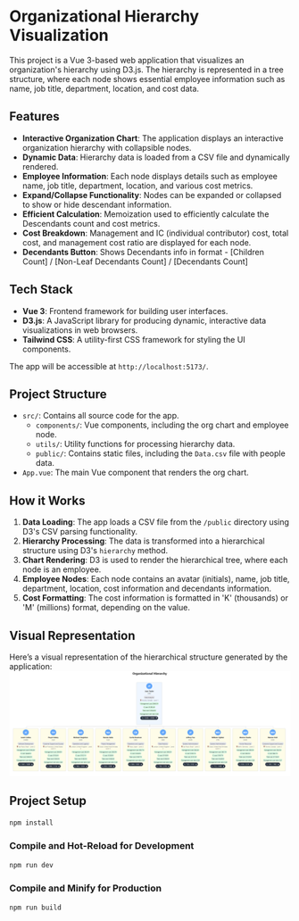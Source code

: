 # Organizational Hierarchy Visualization

This project is a Vue 3-based web application that visualizes an organization's hierarchy using D3.js. The hierarchy is represented in a tree structure, where each node shows essential employee information such as name, job title, department, location, and cost data.

## Features

- **Interactive Organization Chart**: The application displays an interactive organization hierarchy with collapsible nodes.
- **Dynamic Data**: Hierarchy data is loaded from a CSV file and dynamically rendered.
- **Employee Information**: Each node displays details such as employee name, job title, department, location, and various cost metrics.
- **Expand/Collapse Functionality**: Nodes can be expanded or collapsed to show or hide descendant information.
- **Efficient Calculation**: Memoization used to efficiently calculate the Descendants count and cost metrics.
- **Cost Breakdown**: Management and IC (individual contributor) cost, total cost, and management cost ratio are displayed for each node.
- **Decendants Button**: Shows Decendants info in format - [Children Count] / [Non-Leaf Decendants Count] / [Decendants Count]

## Tech Stack

- **Vue 3**: Frontend framework for building user interfaces.
- **D3.js**: A JavaScript library for producing dynamic, interactive data visualizations in web browsers.
- **Tailwind CSS**: A utility-first CSS framework for styling the UI components.

The app will be accessible at `http://localhost:5173/`.

## Project Structure

- `src/`: Contains all source code for the app.
  - `components/`: Vue components, including the org chart and employee node.
  - `utils/`: Utility functions for processing hierarchy data.
  - `public/`: Contains static files, including the `Data.csv` file with people data.
- `App.vue`: The main Vue component that renders the org chart.

## How it Works

1. **Data Loading**: The app loads a CSV file from the `/public` directory using D3's CSV parsing functionality.
2. **Hierarchy Processing**: The data is transformed into a hierarchical structure using D3's `hierarchy` method.
3. **Chart Rendering**: D3 is used to render the hierarchical tree, where each node is an employee.
4. **Employee Nodes**: Each node contains an avatar (initials), name, job title, department, location, cost information and decendants information.
5. **Cost Formatting**: The cost information is formatted in 'K' (thousands) or 'M' (millions) format, depending on the value.

## Visual Representation

Here’s a visual representation of the hierarchical structure generated by the application:
![Hierarchy Representation](image.png)

## Project Setup

```sh
npm install
```

### Compile and Hot-Reload for Development

```sh
npm run dev
```

### Compile and Minify for Production

```sh
npm run build
```
